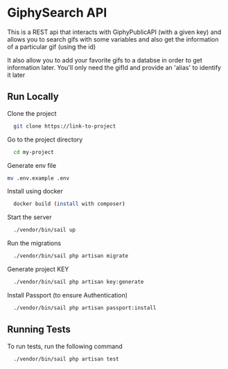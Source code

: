 
# GiphySearch API

This is a REST api that interacts with GiphyPublicAPI (with a given key) and allows you to search gifs with some variables and also get the information of a particular gif (using the id)

It also allow you to add your favorite gifs to a databse in order to get information later. You'll only need the gifId and provide an 'alias' to identify it later



## Run Locally

Clone the project

```bash
  git clone https://link-to-project
```

Go to the project directory

```bash
  cd my-project
```

Generate env file
```bash
mv .env.example .env
```

Install using docker



```bash
  docker build (install with composer)
```

Start the server

```bash
  ./vendor/bin/sail up
```

Run the migrations

```bash
  ./vendor/bin/sail php artisan migrate
```

Generate project KEY

```bash
  ./vendor/bin/sail php artisan key:generate
```

Install Passport (to ensure Authentication)
```bash
  ./vendor/bin/sail php artisan passport:install
```

## Running Tests

To run tests, run the following command

```bash
  ./vendor/bin/sail php artisan test
```

